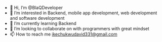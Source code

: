 - 👋 Hi, I’m @BlaQDeveloper
- 👀 I’m interested in Backend, mobile app development, web development and software development
- 🌱 I’m currently learning Backend
- 💞️ I’m looking to collaborate on with programmers with great mindset
- 📫 How to reach me ikechukwudavid331@gmail.com

<!---
BlaQDeveloper/BlaQDeveloper is a ✨ special ✨ repository because its `README.md` (this file) appears on your GitHub profile.
You can click the Preview link to take a look at your changes.
--->
